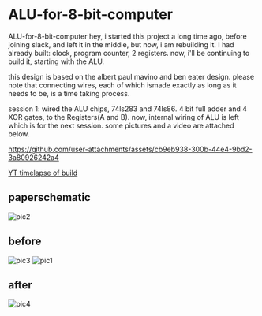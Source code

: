 # ALU-for-8-bit-computer
ALU-for-8-bit-computer
hey, i started this project a long time ago, before joining slack, and left it in the middle, but now, i am rebuilding it. I had already built: clock, program counter, 2 registers. now, i'll be continuing to build it, starting with the ALU. 

this design is based on the albert paul mavino and ben eater design. 
please note that connecting wires, each of which ismade exactly as long as it needs to be, is a time taking process.

session 1: 
wired the ALU chips, 74ls283 and 74ls86. 4 bit full adder and 4 XOR gates, to the Registers(A and B). now, internal wiring of ALU is left which is for the next session. some pictures and a video are attached below.

https://github.com/user-attachments/assets/cb9eb938-300b-44e4-9bd2-3a80926242a4

[YT timelapse of build](https://www.youtube.com/watch?v=9lxvixsojeM)
## paperschematic
![pic2](https://github.com/user-attachments/assets/f0a06557-9918-44b0-8bc9-ad49e195a880)


## before

![pic3](https://github.com/user-attachments/assets/cefb166d-0355-49ec-8175-b7a5e0f573ea)
![pic1](https://github.com/user-attachments/assets/629c52e6-ac3b-4b49-8eb0-7719de5cc796)


## after
![pic4](https://github.com/user-attachments/assets/ec9abefd-5234-4e78-922f-3ef6d026b93f)

